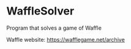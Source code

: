 # WaffleSolver
Program that solves a game of Waffle

Waffle website: https://wafflegame.net/archive
